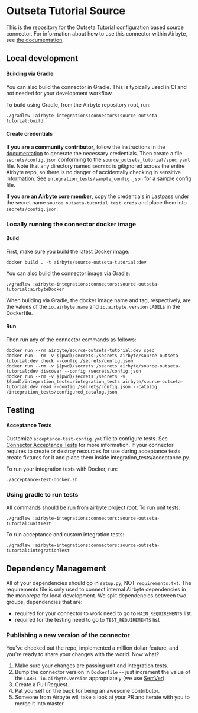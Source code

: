 # Outseta Tutorial Source

This is the repository for the Outseta Tutorial configuration based source connector.
For information about how to use this connector within Airbyte, see [the documentation](https://docs.airbyte.com/integrations/sources/outseta-tutorial).

## Local development

#### Building via Gradle
You can also build the connector in Gradle. This is typically used in CI and not needed for your development workflow.

To build using Gradle, from the Airbyte repository root, run:
```
./gradlew :airbyte-integrations:connectors:source-outseta-tutorial:build
```

#### Create credentials
**If you are a community contributor**, follow the instructions in the [documentation](https://docs.airbyte.com/integrations/sources/outseta-tutorial)
to generate the necessary credentials. Then create a file `secrets/config.json` conforming to the `source_outseta_tutorial/spec.yaml` file.
Note that any directory named `secrets` is gitignored across the entire Airbyte repo, so there is no danger of accidentally checking in sensitive information.
See `integration_tests/sample_config.json` for a sample config file.

**If you are an Airbyte core member**, copy the credentials in Lastpass under the secret name `source outseta-tutorial test creds`
and place them into `secrets/config.json`.

### Locally running the connector docker image

#### Build
First, make sure you build the latest Docker image:
```
docker build . -t airbyte/source-outseta-tutorial:dev
```

You can also build the connector image via Gradle:
```
./gradlew :airbyte-integrations:connectors:source-outseta-tutorial:airbyteDocker
```
When building via Gradle, the docker image name and tag, respectively, are the values of the `io.airbyte.name` and `io.airbyte.version` `LABEL`s in
the Dockerfile.

#### Run
Then run any of the connector commands as follows:
```
docker run --rm airbyte/source-outseta-tutorial:dev spec
docker run --rm -v $(pwd)/secrets:/secrets airbyte/source-outseta-tutorial:dev check --config /secrets/config.json
docker run --rm -v $(pwd)/secrets:/secrets airbyte/source-outseta-tutorial:dev discover --config /secrets/config.json
docker run --rm -v $(pwd)/secrets:/secrets -v $(pwd)/integration_tests:/integration_tests airbyte/source-outseta-tutorial:dev read --config /secrets/config.json --catalog /integration_tests/configured_catalog.json
```
## Testing

#### Acceptance Tests
Customize `acceptance-test-config.yml` file to configure tests. See [Connector Acceptance Tests](https://docs.airbyte.com/connector-development/testing-connectors/connector-acceptance-tests-reference) for more information.
If your connector requires to create or destroy resources for use during acceptance tests create fixtures for it and place them inside integration_tests/acceptance.py.

To run your integration tests with Docker, run:
```
./acceptance-test-docker.sh
```

### Using gradle to run tests
All commands should be run from airbyte project root.
To run unit tests:
```
./gradlew :airbyte-integrations:connectors:source-outseta-tutorial:unitTest
```
To run acceptance and custom integration tests:
```
./gradlew :airbyte-integrations:connectors:source-outseta-tutorial:integrationTest
```

## Dependency Management
All of your dependencies should go in `setup.py`, NOT `requirements.txt`. The requirements file is only used to connect internal Airbyte dependencies in the monorepo for local development.
We split dependencies between two groups, dependencies that are:
* required for your connector to work need to go to `MAIN_REQUIREMENTS` list.
* required for the testing need to go to `TEST_REQUIREMENTS` list

### Publishing a new version of the connector
You've checked out the repo, implemented a million dollar feature, and you're ready to share your changes with the world. Now what?
1. Make sure your changes are passing unit and integration tests.
1. Bump the connector version in `Dockerfile` -- just increment the value of the `LABEL io.airbyte.version` appropriately (we use [SemVer](https://semver.org/)).
1. Create a Pull Request.
1. Pat yourself on the back for being an awesome contributor.
1. Someone from Airbyte will take a look at your PR and iterate with you to merge it into master.
